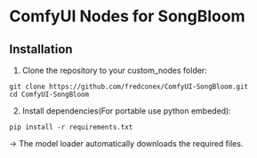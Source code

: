 # ComfyUI Nodes for SongBloom

## Installation
1. Clone the repository to your custom_nodes folder:
  ```
  git clone https://github.com/fredconex/ComfyUI-SongBloom.git
  cd ComfyUI-SongBloom
  ```
2. Install dependencies(For portable use python embeded):
  ```
  pip install -r requirements.txt
  ```

-> The model loader automatically downloads the required files.
